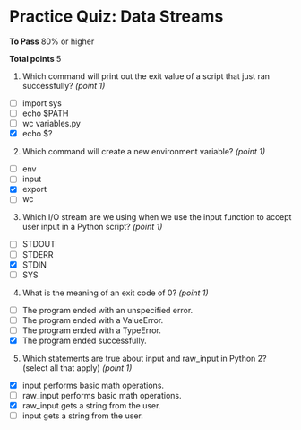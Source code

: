 # Practice Quiz: Data Streams

__To Pass__ 80% or higher

__Total points__ 5

1. Which command will print out the exit value of a script that just ran successfully? _(point 1)_
- [ ] import sys
- [ ] echo $PATH
- [ ] wc variables.py
- [x] echo $?

2. Which command will create a new environment variable? _(point 1)_
- [ ] env
- [ ] input
- [x] export
- [ ] wc

3. Which I/O stream are we using when we use the input function to accept user input in a Python script? _(point 1)_
- [ ] STDOUT
- [ ] STDERR
- [x] STDIN
- [ ] SYS

4. What is the meaning of an exit code of 0? _(point 1)_
- [ ] The program ended with an unspecified error.
- [ ] The program ended with a ValueError.
- [ ] The program ended with a TypeError.
- [x] The program ended successfully.

5. Which statements are true about  input and raw_input in Python 2? (select all that apply) _(point 1)_
- [x] input performs basic math operations.
- [ ] raw_input performs basic math operations.
- [x] raw_input gets a string from the user.
- [ ] input gets a string from the user.